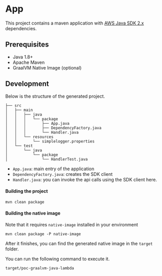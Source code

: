 # App

This project contains a maven application with [AWS Java SDK 2.x](https://github.com/aws/aws-sdk-java-v2) dependencies.

## Prerequisites
- Java 1.8+
- Apache Maven
- GraalVM Native Image (optional)

## Development

Below is the structure of the generated project.

```
├── src
│   ├── main
│   │   ├── java
│   │   │   └── package
│   │   │       ├── App.java
│   │   │       ├── DependencyFactory.java
│   │   │       └── Handler.java
│   │   └── resources
│   │       └── simplelogger.properties
│   └── test
│       └── java
│           └── package
│               └── HandlerTest.java
```

- `App.java`: main entry of the application
- `DependencyFactory.java`: creates the SDK client
- `Handler.java`: you can invoke the api calls using the SDK client here.

#### Building the project
```
mvn clean package
```

#### Building the native image

Note that it requires `native-image` installed in your environment

```
mvn clean package -P native-image
```
After it finishes, you can find the generated native image in the `target
` folder. 

You can run the following command to execute it.

```
target/poc-graalvm-java-lambda
```
